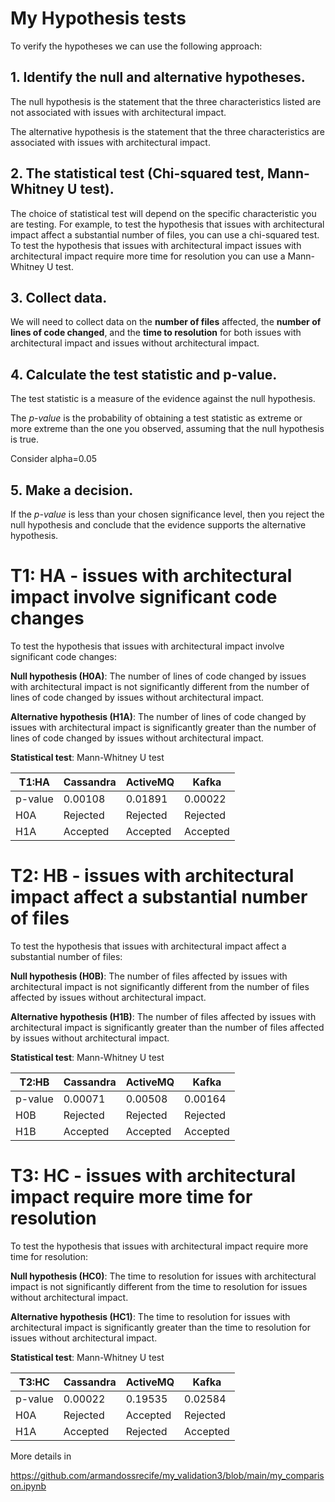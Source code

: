 # My Hypothesis tests

To verify the hypotheses we can use the following approach:
## 1. Identify the null and alternative hypotheses.

The null hypothesis is the statement that the three characteristics listed are not associated with issues with architectural impact. 

The alternative hypothesis is the statement that the three characteristics are associated with issues with architectural impact.

## 2. The statistical test (Chi-squared test, Mann-Whitney U test). 

The choice of statistical test will depend on the specific characteristic you are testing. 
For example, to test the hypothesis that issues with architectural impact affect a substantial number of files, you can use a chi-squared test. 
To test the hypothesis that issues with architectural impact issues with architectural impact require more time for resolution you can use a Mann-Whitney U test.

## 3. Collect data. 

We will need to collect data on the **number of files** affected, the **number of lines of code changed**, and the **time to resolution** for both issues with architectural impact and issues without architectural impact.

## 4. Calculate the test statistic and p-value. 

The test statistic is a measure of the evidence against the null hypothesis. 

The *p-value* is the probability of obtaining a test statistic as extreme or more extreme than the one you observed, assuming that the null hypothesis is true.

Consider alpha=0.05

## 5. Make a decision. 

If the *p-value* is less than your chosen significance level, then you reject the null hypothesis and conclude that the evidence supports the alternative hypothesis.

# T1: HA - issues with architectural impact involve significant code changes

To test the hypothesis that issues with architectural impact involve significant code changes:

**Null hypothesis (H0A)**: The number of lines of code changed by issues with architectural impact is not significantly different from the number of lines of code changed by issues without architectural impact.

**Alternative hypothesis (H1A)**: The number of lines of code changed by issues with architectural impact is significantly greater than the number of lines of code changed by issues without architectural impact.

**Statistical test**: Mann-Whitney U test

| T1:HA   	| Cassandra | ActiveMQ | Kafka	   |
| --------- | --------- | -------- | --------- |
| p-value 	| 0.00108   | 0.01891  | 0.00022   |
| H0A 		| Rejected  | Rejected | Rejected  |
| H1A 		| Accepted  | Accepted | Accepted  |


# T2: HB - issues with architectural impact affect a substantial number of files

To test the hypothesis that issues with architectural impact affect a substantial number of files:

**Null hypothesis (H0B)**: The number of files affected by issues with architectural impact is not significantly different from the number of files affected by issues without architectural impact.

**Alternative hypothesis (H1B)**: The number of files affected by issues with architectural impact is significantly greater than the number of files affected by issues without architectural impact.

**Statistical test**: Mann-Whitney U test

| T2:HB   	| Cassandra | ActiveMQ | Kafka	   |
| --------- | --------- | -------- | --------- |
| p-value   | 0.00071   | 0.00508  | 0.00164   |
| H0B 	    | Rejected  | Rejected | Rejected  |
| H1B 	    | Accepted  | Accepted | Accepted  |


# T3: HC - issues with architectural impact require more time for resolution

To test the hypothesis that issues with architectural impact require more time for resolution:

**Null hypothesis (HC0)**: The time to resolution for issues with architectural impact is not significantly different from the time to resolution for issues without architectural impact.

**Alternative hypothesis (HC1)**: The time to resolution for issues with architectural impact is significantly greater than the time to resolution for issues without architectural impact.

**Statistical test**: Mann-Whitney U test

| T3:HC   	| Cassandra | ActiveMQ | Kafka	   |
| --------- | --------- | -------- | --------- |
| p-value 	| 0.00022   | 0.19535  | 0.02584   |
| H0A 		| Rejected  | Accepted | Rejected  |
| H1A 		| Accepted  | Rejected | Accepted  |

More details in 

https://github.com/armandossrecife/my_validation3/blob/main/my_comparison.ipynb
